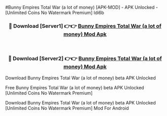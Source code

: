 #Bunny Empires Total War (a lot of money) [APK-MOD] - APK Unlocked - [Unlimited Coins No Watermark Premium] ldi6b



<div align="center">

<h3>🔴 Download [Server1] 👉👉 <a href="https://momento.my/?title=Bunny_Empires_Total_War_(a_lot_of_money)">Bunny Empires Total War (a lot of money) Mod Apk</a></h3><br>

<h3>🔴 Download [Server2] 👉👉 <a href="https://momento.my/?title=Bunny_Empires_Total_War_(a_lot_of_money)">Bunny Empires Total War (a lot of money) Mod Apk</a></h3>
</div>



Download Bunny Empires Total War (a lot of money) beta APK Unlocked

Free Bunny Empires Total War (a lot of money) beta APK Unlocked [Unlimited Coins No Watermark Premium]

Download Bunny Empires Total War (a lot of money) beta APK Unlocked [Unlimited Coins No Watermark Premium] Mod For Android
